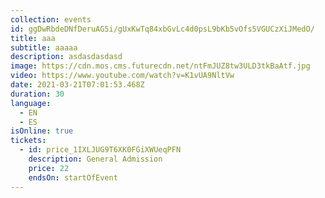 ```yaml
---
collection: events
id: ggDwRbdeDNfDeruAG5i/gUxKwTq84xbGvLc4d0psL9bKb5vOfs5VGUCzXiJMedO/
title: aaa
subtitle: aaaaa
description: asdasdasdasd
image: https://cdn.mos.cms.futurecdn.net/ntFmJUZ8tw3ULD3tkBaAtf.jpg
video: https://www.youtube.com/watch?v=K1vUA9NltVw
date: 2021-03-21T07:01:53.468Z
duration: 30
language:
  - EN
  - ES
isOnline: true
tickets:
  - id: price_1IXLJUG9T6XK0FGiXWUeqPFN
    description: General Admission
    price: 22
    endsOn: startOfEvent
---
```


